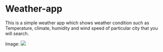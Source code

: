 # Weather-app
This is a simple weather app which shows weather condition such as Temperature, climate, humidity and wind speed of particular city that you will search.

Image:
![](master/img.png)

